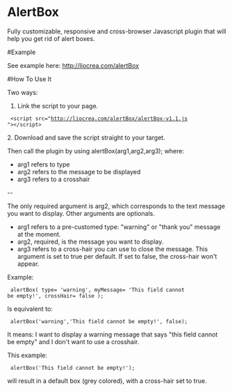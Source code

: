 # AlertBox

Fully customizable, responsive and cross-browser Javascript plugin that will help you get rid of alert boxes.

#Example

See example here: http://liocrea.com/alertBox

#How To Use It

Two ways:

1. Link the script to your page. 

<code><pre>
&lt;script src=&quot;http://liocrea.com/alertBox/alertBox-v1.1.js &quot;&gt;&lt;/script&gt;
</pre></code>
2. Download and save the script straight to your target.

Then call the plugin by using alertBox(arg1,arg2,arg3); where:


- arg1 refers to type
- arg2 refers to the message to be displayed
- arg3 refers to a crosshair

--

The only required argument is arg2, which corresponds to the text message you want to display. Other arguments are optionals.

- arg1 refers to a pre-customed type: "warning" or "thank you" message at the moment.
- arg2, required, is the message you want to display.
- arg3 refers to a cross-hair you can use to close the message. This argument is set to true per default. If set to false, the cross-hair won't appear.

Example:

<code><pre>
alertBox(
		type= 'warning',
		myMessage= 'This field cannot be empty!',
		crossHair= false
);
</pre></code>

Is equivalent to:

<code><pre>
alertBox('warning','This field cannot be empty!', false);
</pre></code>

It means: I want to display a warning message that says "this field cannot be empty" and I don't want to use a crosshair.

This example:

<code><pre>
alertBox('This field cannot be empty!');
</pre></code>

will result in a default box (grey colored), with a cross-hair set to true.
